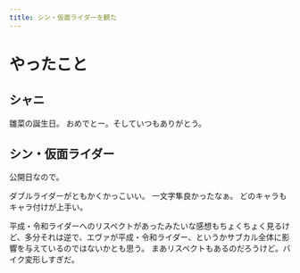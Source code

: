 ```yaml
---
title: シン・仮面ライダーを観た
---
```


# やったこと

## シャニ

雛菜の誕生日。
おめでとー。そしていつもありがとう。

## シン・仮面ライダー

公開日なので。

ダブルライダーがともかくかっこいい。
一文字隼良かったなぁ。
どのキャラもキャラ付けが上手い。

平成・令和ライダーへのリスペクトがあったみたいな感想もちょくちょく見るけど、多分それは逆で、エヴァが平成・令和ライダー、というかサブカル全体に影響を与えているのではないかとも思う。
まあリスペクトもあるのだろうけど。バイク変形しすぎだ。
